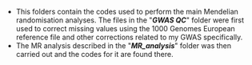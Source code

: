 - This folders contain the codes used to perform the main Mendelian randomisation analyses. The files in the "***GWAS QC***" folder were first used to correct missing values using the 1000 Genomes European reference file and other corrections related to my GWAS specifically.
- The MR analysis described in the "***MR_analysis***" folder was then carried out and the codes for it are found there.
